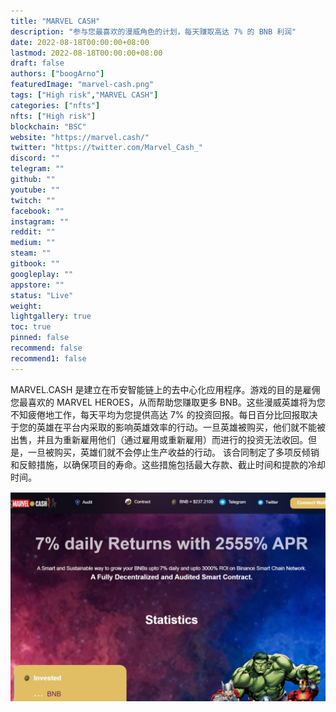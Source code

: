 ```yaml
---
title: "MARVEL CASH"
description: "参与您最喜欢的漫威角色的计划，每天赚取高达 7% 的 BNB 利润"
date: 2022-08-18T00:00:00+08:00
lastmod: 2022-08-18T00:00:00+08:00
draft: false
authors: ["boogArno"]
featuredImage: "marvel-cash.png"
tags: ["High risk","MARVEL CASH"]
categories: ["nfts"]
nfts: ["High risk"]
blockchain: "BSC"
website: "https://marvel.cash/"
twitter: "https://twitter.com/Marvel_Cash_"
discord: ""
telegram: ""
github: ""
youtube: ""
twitch: ""
facebook: ""
instagram: ""
reddit: ""
medium: ""
steam: ""
gitbook: ""
googleplay: ""
appstore: ""
status: "Live"
weight: 
lightgallery: true
toc: true
pinned: false
recommend: false
recommend1: false
---
```

MARVEL.CASH 是建立在币安智能链上的去中心化应用程序。游戏的目的是雇佣您最喜欢的 MARVEL HEROES，从而帮助您赚取更多 BNB。这些漫威英雄将为您不知疲倦地工作，每天平均为您提供高达 7% 的投资回报。每日百分比回报取决于您的英雄在平台内采取的影响英雄效率的行动。一旦英雄被购买，他们就不能被出售，并且为重新雇用他们（通过雇用或重新雇用）而进行的投资无法收回。但是，一旦被购买，英雄们就不会停止生产收益的行动。
该合同制定了多项反倾销和反鲸措施，以确保项目的寿命。这些措施包括最大存款、截止时间和提款的冷却时间。

![marvelcash-dapp-high-risk-bsc-image2_b8c54d478969737d25d1a0cdeb274d32](marvelcash-dapp-high-risk-bsc-image2_b8c54d478969737d25d1a0cdeb274d32.png)